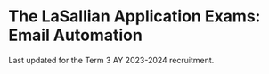 # The LaSallian Application Exams: Email Automation

Last updated for the Term 3 AY 2023-2024 recruitment.
